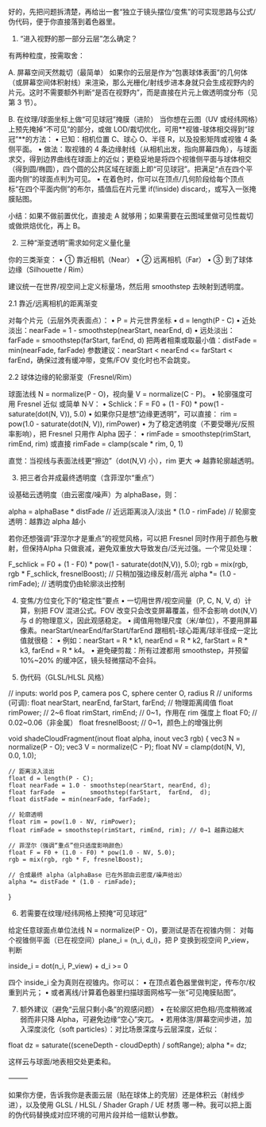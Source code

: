 好的，先把问题拆清楚，再给出一套“独立于镜头摆位/变焦”的可实现思路与公式/伪代码，便于你直接落到着色器里。

1. “进入视野的那一部分云层”怎么确定？

有两种粒度，按需取舍：

A. 屏幕空间天然裁切（最简单）
如果你的云层是作为“包裹球体表面”的几何体（或屏幕空间体积射线）来渲染，那么光栅化/射线步进本身就只会生成视野内的片元。这时不需要额外判断“是否在视野内”，而是直接在片元上做透明度分布（见第 3 节）。

B. 在纹理/球面坐标上做“可见球冠”掩膜（进阶）
当你想在云图（UV 或经纬网格）上预先掩掉“不可见”的部分，或做 LOD/裁切优化，可用**视锥-球体相交得到“球冠”**的方法：
	•	已知：相机位置 C、球心 O、半径 R，以及投影矩阵或视锥 4 条侧平面。
	•	做法：取视锥的 4 条边缘射线（从相机出发，指向屏幕四角），与球面求交，得到边界曲线在球面上的近似；更稳妥地是将四个视锥侧平面与球体相交（得到圆/椭圆），四个圆的公共区域在球面上即“可见球冠”。把满足“点在四个平面内侧”的球面点判为可见。
	•	在着色时，你可以在顶点/几何阶段给每个顶点标“在四个平面内侧”的布尔，插值后在片元里 if(!inside) discard;，或写入一张掩膜贴图。

小结：如果不做前置优化，直接走 A 就够用；如果需要在云图域里做可见性裁切或做烘焙优化，再上 B。

2. 三种“渐变透明”需求如何定义量化量

你的三类渐变：
	•	① 靠近相机（Near）
	•	② 远离相机（Far）
	•	③ 到了球体边缘（Silhouette / Rim）

建议统一在世界/视空间上定义标量场，然后用 smoothstep 去映射到透明度。

2.1 靠近/远离相机的距离渐变

对每个片元（云层外壳表面点）：
	•	P = 片元世界坐标
	•	d = length(P - C)
	•	近处淡出：nearFade = 1 - smoothstep(nearStart, nearEnd, d)
	•	远处淡出：farFade  = smoothstep(farStart,  farEnd,  d)
把两者相乘或取最小值：distFade = min(nearFade, farFade)
参数建议：nearStart < nearEnd <= farStart < farEnd，确保过渡有缓冲带，变焦/FOV 变化时也不会跳变。

2.2 球体边缘的轮廓渐变（Fresnel/Rim）

球面法线 N = normalize(P - O)，视向量 V = normalize(C - P)。
	•	轮廓强度可用 Fresnel 近似 或简单 N·V：
	•	Schlick：F = F0 + (1 - F0) * pow(1 - saturate(dot(N, V)), 5.0)
	•	如果你只是想“边缘更透明”，可以直接：
rim = pow(1.0 - saturate(dot(N, V)), rimPower)
	•	为了稳定透明度（不要受曝光/反照率影响），把 Fresnel 只用作 Alpha 因子：
	•	rimFade = smoothstep(rimStart, rimEnd, rim) 或直接 rimFade = clamp(scale * rim, 0, 1)

直觉：当视线与表面法线更“擦边”（dot(N,V) 小），rim 更大 ⇒ 越靠轮廓越透明。

3. 把三者合并成最终透明度（含菲涅尔“重点”）

设基础云透明度（由云密度/噪声）为 alphaBase，则：

alpha = alphaBase
      * distFade                  // 近远距离淡入/淡出
      * (1.0 - rimFade)           // 轮廓变透明：越靠边 alpha 越小

若你还想强调“菲涅尔才是重点”的视觉风格，可以把 Fresnel 同时作用于颜色与散射，但保持Alpha 只做衰减，避免双重放大导致发白/泛光过强。一个常见处理：

F_schlick = F0 + (1 - F0) * pow(1 - saturate(dot(N,V)), 5.0);
rgb = mix(rgb, rgb * F_schlick, fresnelBoost); // 只稍加强边缘反射/高光
alpha *= (1.0 - rimFade);                      // 透明度仍由轮廓淡出控制

4. 变焦/方位变化下的“稳定性”要点
	•	一切用世界/视空间量（P, C, N, V, d）计算，别把 FOV 混进公式。FOV 改变只会改变屏幕覆盖，但不会影响 dot(N,V) 与 d 的物理意义，因此观感稳定。
	•	阈值用物理尺度（米/单位），不要用屏幕像素。nearStart/nearEnd/farStart/farEnd 跟相机-球心距离/球半径成一定比值就很稳：
	•	例如：nearStart = R * k1, nearEnd = R * k2, farStart = R * k3, farEnd = R * k4。
	•	避免硬剪裁：所有过渡都用 smoothstep，并预留 10%~20% 的缓冲区，镜头轻微摆动不会抖。

5. 伪代码（GLSL/HLSL 风格）

// inputs: world pos P, camera pos C, sphere center O, radius R
// uniforms (可调):
float nearStart, nearEnd, farStart, farEnd; // 物理距离阈值
float rimPower;      // 2~6
float rimStart, rimEnd; // 0~1，作用在 rim 强度上
float F0;            // 0.02~0.06（非金属）
float fresnelBoost;  // 0~1，颜色上的增强比例

void shadeCloudFragment(inout float alpha, inout vec3 rgb) {
    vec3 N = normalize(P - O);
    vec3 V = normalize(C - P);
    float NV = clamp(dot(N, V), 0.0, 1.0);

    // 距离淡入淡出
    float d = length(P - C);
    float nearFade = 1.0 - smoothstep(nearStart, nearEnd, d);
    float farFade  =       smoothstep(farStart,  farEnd,  d);
    float distFade = min(nearFade, farFade);

    // 轮廓透明
    float rim = pow(1.0 - NV, rimPower);
    float rimFade = smoothstep(rimStart, rimEnd, rim); // 0→1 越靠边越大

    // 菲涅尔（强调“重点”但只适度影响颜色）
    float F = F0 + (1.0 - F0) * pow(1.0 - NV, 5.0);
    rgb = mix(rgb, rgb * F, fresnelBoost);

    // 合成最终 alpha（alphaBase 已在外部由云密度/噪声给出）
    alpha *= distFade * (1.0 - rimFade);
}

6. 若需要在纹理/经纬网格上预掩“可见球冠”

给定任意球面点单位法线 N = normalize(P - O)，要测试是否在视锥内侧：
对每个视锥侧平面（已在视空间）plane_i = (n_i, d_i)，把 P 变换到视空间 P_view，判断

inside_i = dot(n_i, P_view) + d_i >= 0

四个 inside_i 全为真则在视锥内。你可以：
	•	在顶点着色器里做判定，传布尔/权重到片元；
	•	或者离线/计算着色器里扫描球面网格写一张“可见掩膜贴图”。

7. 额外建议（避免“云层只剩小条”的观感问题）
	•	在轮廓区把色相/亮度稍微减弱而非只降 Alpha，可避免边缘“空心”突兀。
	•	若用体渲/屏幕空间步进，加入深度淡化（soft particles）：对比场景深度与云层深度，近似：

float dz = saturate((sceneDepth - cloudDepth) / softRange);
alpha *= dz;

这样云与球面/地表相交处更柔和。

⸻

如果你方便，告诉我你是表面云层（贴在球体上的壳层）还是体积云（射线步进），以及使用 GLSL / HLSL / Shader Graph / UE 材质 哪一种。我可以把上面的伪代码替换成对应环境的可用片段并给一组默认参数。